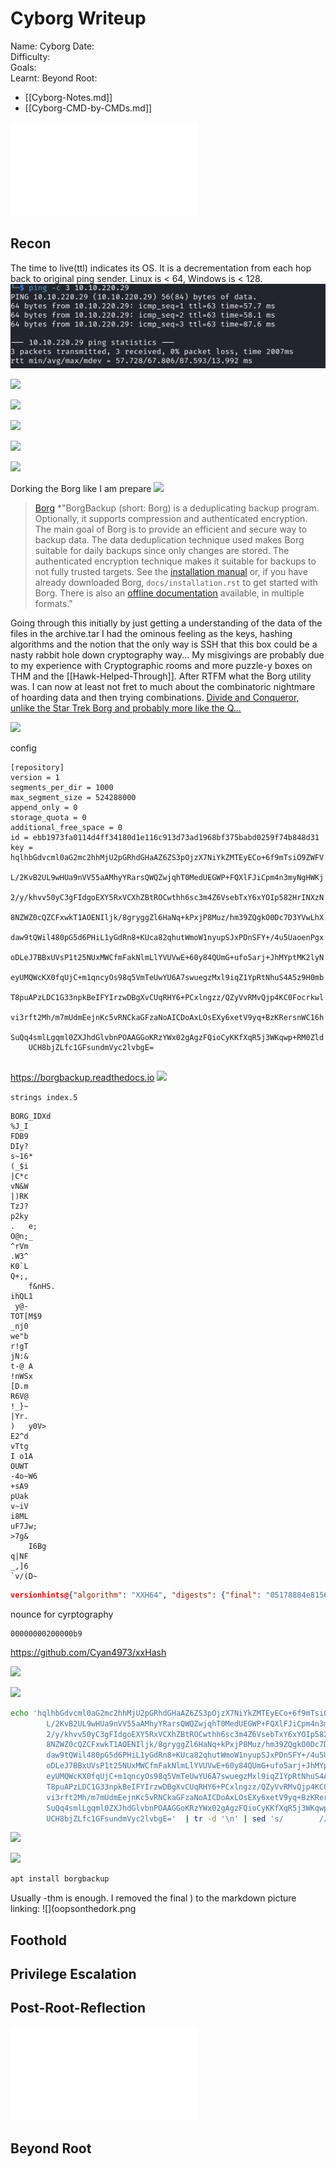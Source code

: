 # Cyborg Writeup

Name: Cyborg
Date:  
Difficulty:  
Goals:  
Learnt:
Beyond Root:

- [[Cyborg-Notes.md]]
- [[Cyborg-CMD-by-CMDs.md]]


![](Cyborg-map.excalidraw.md)

## Recon

The time to live(ttl) indicates its OS. It is a decrementation from each hop back to original ping sender. Linux is < 64, Windows is < 128.
![ping](Screenshots/ping.png)

![](adminpage.png)

![](archivehostedonadmin.png)

![](inthesource.png)

![](usernamefield.png)

![](readmeborgbackupreadthedocsio.png)

Dorking the Borg like I am prepare
![](itsiarealborg.png)
> [Borg](https://borgbackup.readthedocs.io/en/stable/) *"BorgBackup (short: Borg) is a deduplicating backup program. Optionally, it supports compression and authenticated encryption. The main goal of Borg is to provide an efficient and secure way to backup data. The data deduplication technique used makes Borg suitable for daily backups since only changes are stored. The authenticated encryption technique makes it suitable for backups to not fully trusted targets. See the [installation manual](https://borgbackup.readthedocs.org/en/stable/installation.html) or, if you have already downloaded Borg, `docs/installation.rst` to get started with Borg. There is also an [offline documentation](https://readthedocs.org/projects/borgbackup/downloads) available, in multiple formats."

Going through this initially by just getting a understanding of the data of the files in the archive.tar I had the ominous feeling as the keys, hashing algorithms and the notion that the only way is SSH that this box could be a nasty rabbit hole down cryptography way... My misgivings are probably due to my experience with Cryptographic rooms and more puzzle-y boxes on THM and the [[Hawk-Helped-Through]]. After RTFM what the Borg utility was. I can now at least not fret to much about the combinatoric nightmare of hoarding data and then trying combinations. [Divide and Conqueror, unlike the Star Trek Borg and probably more like the Q...](https://www.youtube.com/watch?v=UolX8swBJHc) 


![](hints5.png)

 config
```
[repository]
version = 1
segments_per_dir = 1000
max_segment_size = 524288000
append_only = 0
storage_quota = 0
additional_free_space = 0
id = ebb1973fa0114d4ff34180d1e116c913d73ad1968bf375babd0259f74b848d31
key = hqlhbGdvcml0aG2mc2hhMjU2pGRhdGHaAZ6ZS3pOjzX7NiYkZMTEyECo+6f9mTsiO9ZWFV
	L/2KvB2UL9wHUa9nVV55aAMhyYRarsQWQZwjqhT0MedUEGWP+FQXlFJiCpm4n3myNgHWKj
	2/y/khvv50yC3gFIdgoEXY5RxVCXhZBtROCwthh6sc3m4Z6VsebTxY6xYOIp582HrINXzN
	8NZWZ0cQZCFxwkT1AOENIljk/8gryggZl6HaNq+kPxjP8Muz/hm39ZQgkO0Dc7D3YVwLhX
	daw9tQWil480pG5d6PHiL1yGdRn8+KUca82qhutWmoW1nyupSJxPDnSFY+/4u5UaoenPgx
	oDLeJ7BBxUVsP1t25NUxMWCfmFakNlmLlYVUVwE+60y84QUmG+ufo5arj+JhMYptMK2lyN
	eyUMQWcKX0fqUjC+m1qncyOs98q5VmTeUwYU6A7swuegzMxl9iqZ1YpRtNhuS4A5z9H0mb
	T8puAPzLDC1G33npkBeIFYIrzwDBgXvCUqRHY6+PCxlngzz/QZyVvRMvQjp4KC0Focrkwl
	vi3rft2Mh/m7mUdmEejnKc5vRNCkaGFzaNoAICDoAxLOsEXy6xetV9yq+BzKRersnWC16h
	SuQq4smlLgqml0ZXJhdGlvbnPOAAGGoKRzYWx02gAgzFQioCyKKfXqR5j3WKqwp+RM0Zld
	UCH8bjZLfc1GFsundmVyc2lvbgE=


```


https://borgbackup.readthedocs.io
![](borgconfig.png)

`strings index.5`

```
BORG_IDXd
%J_I
FDB9
DIy?
s~16*
(_$i
|C*c
vN&W
|)RK
TzJ?
p2ky
.	e;
O@n;_
^rVm
.W3^
K0`L
Q+;,
	f&nHS.
ihQL1
 y@-
TOT[M$9
_nj0
we"b
r!gT
jN:&
t-@ A
!nWSx
[D.m
R6V@
!_}~
|Yr.
)	y0V>
E2^d
vTtg
I o1A
OUWT
-4o~W6
+sA9
pUak
v~iV
i8ML
uF7Jw;
>7g&
	I6Bg
q|NF
_,]6
`v/(D~

```

```json
versionhints@{"algorithm": "XXH64", "digests": {"final": "05178884e81563d7"}}indexb{"algorithm": "XXH64", "digests": {"HashHeader": "146e9cb969e480a3", "final": "b53737af67235823"}}

```

nounce for cyrptography 
```
00000000200000b9
```


https://github.com/Cyan4973/xxHash


![](cyberchefingthekey.png)


![](ippsecsizecheckingttheid.png)



```bash
echo 'hqlhbGdvcml0aG2mc2hhMjU2pGRhdGHaAZ6ZS3pOjzX7NiYkZMTEyECo+6f9mTsiO9ZWFV
        L/2KvB2UL9wHUa9nVV55aAMhyYRarsQWQZwjqhT0MedUEGWP+FQXlFJiCpm4n3myNgHWKj
        2/y/khvv50yC3gFIdgoEXY5RxVCXhZBtROCwthh6sc3m4Z6VsebTxY6xYOIp582HrINXzN
        8NZWZ0cQZCFxwkT1AOENIljk/8gryggZl6HaNq+kPxjP8Muz/hm39ZQgkO0Dc7D3YVwLhX
        daw9tQWil480pG5d6PHiL1yGdRn8+KUca82qhutWmoW1nyupSJxPDnSFY+/4u5UaoenPgx
        oDLeJ7BBxUVsP1t25NUxMWCfmFakNlmLlYVUVwE+60y84QUmG+ufo5arj+JhMYptMK2lyN
        eyUMQWcKX0fqUjC+m1qncyOs98q5VmTeUwYU6A7swuegzMxl9iqZ1YpRtNhuS4A5z9H0mb
        T8puAPzLDC1G33npkBeIFYIrzwDBgXvCUqRHY6+PCxlngzz/QZyVvRMvQjp4KC0Focrkwl
        vi3rft2Mh/m7mUdmEejnKc5vRNCkaGFzaNoAICDoAxLOsEXy6xetV9yq+BzKRersnWC16h
        SuQq4smlLgqml0ZXJhdGlvbnPOAAGGoKRzYWx02gAgzFQioCyKKfXqR5j3WKqwp+RM0Zld
        UCH8bjZLfc1GFsundmVyc2lvbgE='  | tr -d '\n' | sed 's/        //g' | base64 -d
```
![](decodingb64key.png)

![](datadirectory.png)


```bash
apt install borgbackup
```

Usually -thm is enough. I removed the final ) to the markdown picture linking:
![](oopsonthedork.png


## Foothold

## Privilege Escalation

## Post-Root-Reflection  

![](Cyborg-map.excalidraw.md)

## Beyond Root


